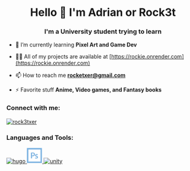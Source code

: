 <h1 align="center">Hello 👋 I'm Adrian or Rock3t</h1>
<h3 align="center">I'm a University student trying to learn</h3>

- 🌱 I’m currently learning **Pixel Art and Game Dev**

- 👨‍💻 All of my projects are available at [https://rockie.onrender.com](https://rockie.onrender.com)
- 📫 How to reach me **rocketxer@gmail.com**

- ⚡ Favorite stuff **Anime, Video games, and Fantasy books**

<h3 align="left">Connect with me:</h3>
<p align="left">
<a href="https://twitter.com/rock3txer" target="blank"><img align="center" src="https://raw.githubusercontent.com/rahuldkjain/github-profile-readme-generator/master/src/images/icons/Social/twitter.svg" alt="rock3txer" height="30" width="40" /></a>
</p>

<h3 align="left">Languages and Tools:</h3>
<p align="left"> <a href="https://gohugo.io/" target="_blank" rel="noreferrer"> <img src="https://api.iconify.design/logos-hugo.svg" alt="hugo" width="40" height="40"/> </a> <a href="https://www.photoshop.com/en" target="_blank" rel="noreferrer"> <img src="https://raw.githubusercontent.com/devicons/devicon/master/icons/photoshop/photoshop-line.svg" alt="photoshop" width="40" height="40"/> </a> <a href="https://unity.com/" target="_blank" rel="noreferrer"> <img src="https://www.vectorlogo.zone/logos/unity3d/unity3d-icon.svg" alt="unity" width="40" height="40"/> </a> </p>
